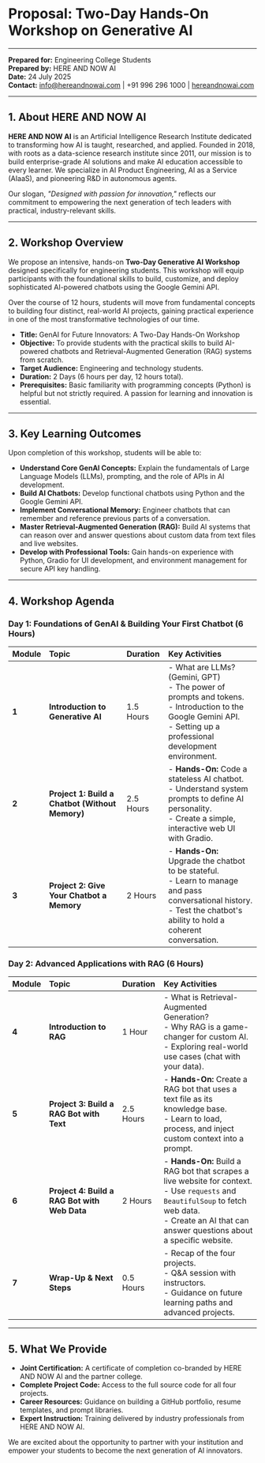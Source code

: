 # Proposal: Two-Day Hands-On Workshop on Generative AI

---

**Prepared for:** Engineering College Students  
**Prepared by:** HERE AND NOW AI  
**Date:** 24 July 2025  
**Contact:** info@hereandnowai.com | +91 996 296 1000 | [hereandnowai.com](https://hereandnowai.com)

---

## 1. About HERE AND NOW AI

**HERE AND NOW AI** is an Artificial Intelligence Research Institute dedicated to transforming how AI is taught, researched, and applied. Founded in 2018, with roots as a data-science research institute since 2011, our mission is to build enterprise-grade AI solutions and make AI education accessible to every learner. We specialize in AI Product Engineering, AI as a Service (AIaaS), and pioneering R&D in autonomous agents.

Our slogan, *"Designed with passion for innovation,"* reflects our commitment to empowering the next generation of tech leaders with practical, industry-relevant skills.

---

## 2. Workshop Overview

We propose an intensive, hands-on **Two-Day Generative AI Workshop** designed specifically for engineering students. This workshop will equip participants with the foundational skills to build, customize, and deploy sophisticated AI-powered chatbots using the Google Gemini API.

Over the course of 12 hours, students will move from fundamental concepts to building four distinct, real-world AI projects, gaining practical experience in one of the most transformative technologies of our time.

- **Title:** GenAI for Future Innovators: A Two-Day Hands-On Workshop
- **Objective:** To provide students with the practical skills to build AI-powered chatbots and Retrieval-Augmented Generation (RAG) systems from scratch.
- **Target Audience:** Engineering and technology students.
- **Duration:** 2 Days (6 hours per day, 12 hours total).
- **Prerequisites:** Basic familiarity with programming concepts (Python) is helpful but not strictly required. A passion for learning and innovation is essential.

---

## 3. Key Learning Outcomes

Upon completion of this workshop, students will be able to:

- **Understand Core GenAI Concepts:** Explain the fundamentals of Large Language Models (LLMs), prompting, and the role of APIs in AI development.
- **Build AI Chatbots:** Develop functional chatbots using Python and the Google Gemini API.
- **Implement Conversational Memory:** Engineer chatbots that can remember and reference previous parts of a conversation.
- **Master Retrieval-Augmented Generation (RAG):** Build AI systems that can reason over and answer questions about custom data from text files and live websites.
- **Develop with Professional Tools:** Gain hands-on experience with Python, Gradio for UI development, and environment management for secure API key handling.

---

## 4. Workshop Agenda

### **Day 1: Foundations of GenAI & Building Your First Chatbot (6 Hours)**

| Module | Topic | Duration | Key Activities |
| :--- | :--- | :--- | :--- |
| **1** | **Introduction to Generative AI** | 1.5 Hours | - What are LLMs? (Gemini, GPT) <br> - The power of prompts and tokens. <br> - Introduction to the Google Gemini API. <br> - Setting up a professional development environment. |
| **2** | **Project 1: Build a Chatbot (Without Memory)** | 2.5 Hours | - **Hands-On:** Code a stateless AI chatbot. <br> - Understand system prompts to define AI personality. <br> - Create a simple, interactive web UI with Gradio. |
| **3** | **Project 2: Give Your Chatbot a Memory** | 2 Hours | - **Hands-On:** Upgrade the chatbot to be stateful. <br> - Learn to manage and pass conversational history. <br> - Test the chatbot's ability to hold a coherent conversation. |

### **Day 2: Advanced Applications with RAG (6 Hours)**

| Module | Topic | Duration | Key Activities |
| :--- | :--- | :--- | :--- |
| **4** | **Introduction to RAG** | 1 Hour | - What is Retrieval-Augmented Generation? <br> - Why RAG is a game-changer for custom AI. <br> - Exploring real-world use cases (chat with your data). |
| **5** | **Project 3: Build a RAG Bot with Text** | 2.5 Hours | - **Hands-On:** Create a RAG bot that uses a text file as its knowledge base. <br> - Learn to load, process, and inject custom context into a prompt. |
| **6** | **Project 4: Build a RAG Bot with Web Data** | 2 Hours | - **Hands-On:** Build a RAG bot that scrapes a live website for context. <br> - Use `requests` and `BeautifulSoup` to fetch web data. <br> - Create an AI that can answer questions about a specific website. |
| **7** | **Wrap-Up & Next Steps** | 0.5 Hours | - Recap of the four projects. <br> - Q&A session with instructors. <br> - Guidance on future learning paths and advanced projects. |

---

## 5. What We Provide

- **Joint Certification:** A certificate of completion co-branded by HERE AND NOW AI and the partner college.
- **Complete Project Code:** Access to the full source code for all four projects.
- **Career Resources:** Guidance on building a GitHub portfolio, resume templates, and prompt libraries.
- **Expert Instruction:** Training delivered by industry professionals from HERE AND NOW AI.

We are excited about the opportunity to partner with your institution and empower your students to become the next generation of AI innovators.